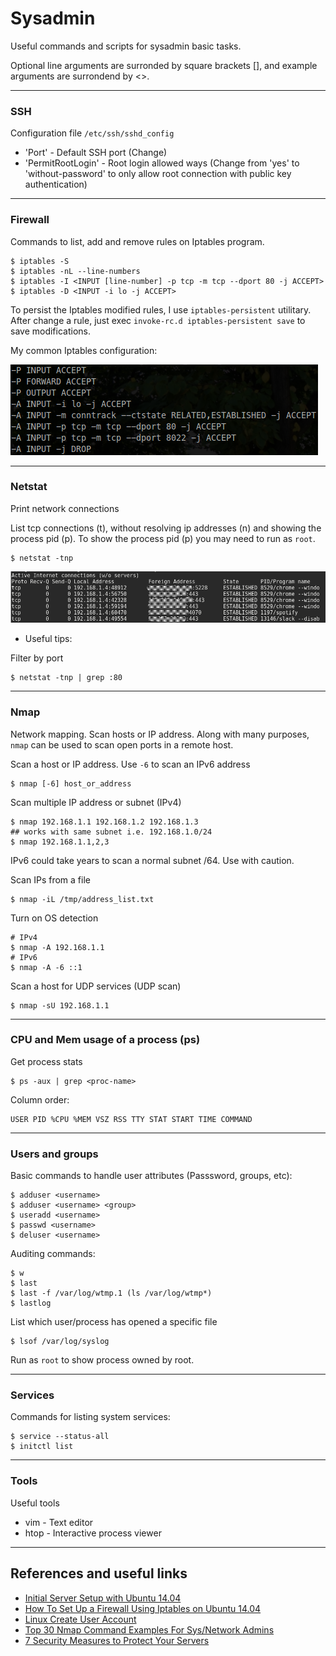 # Sysadmin
Useful commands and scripts for sysadmin basic tasks.

Optional line arguments are surronded by square brackets [], and example arguments are surrondend by <>.

---

### SSH
Configuration file `/etc/ssh/sshd_config`

* 'Port' - Default SSH port (Change)
* 'PermitRootLogin' - Root login allowed ways (Change from 'yes' to 'without-password' to only allow root connection with public key authentication)

---

### Firewall
Commands to list, add and remove rules on Iptables program.

```
$ iptables -S
$ iptables -nL --line-numbers
$ iptables -I <INPUT [line-number] -p tcp -m tcp --dport 80 -j ACCEPT>
$ iptables -D <INPUT -i lo -j ACCEPT>
```

To persist the Iptables modified rules, I use `iptables-persistent` utilitary. After change a rule, just exec `invoke-rc.d iptables-persistent save` to save modifications.

My common Iptables configuration:

![Iptables](assets/iptables.png)

---

### Netstat
Print network connections

List tcp connections (t), without resolving ip addresses (n) and showing the process pid (p). To show the process pid (p) you may need to run as `root`.
```
$ netstat -tnp
```

![Netstat](assets/netstat.png)

* Useful tips:

Filter by port
```
$ netstat -tnp | grep :80
```

---

### Nmap
Network mapping. Scan hosts or IP address. Along with many purposes, `nmap` can be used to scan open ports in a remote host.

Scan a host or IP address. Use `-6` to scan an IPv6 address
```
$ nmap [-6] host_or_address
```

Scan multiple IP address or subnet (IPv4)
```
$ nmap 192.168.1.1 192.168.1.2 192.168.1.3
## works with same subnet i.e. 192.168.1.0/24
$ nmap 192.168.1.1,2,3
```
IPv6 could take years to scan a normal subnet /64. Use with caution.

Scan IPs from a file
```
$ nmap -iL /tmp/address_list.txt
```

Turn on OS detection
```
# IPv4
$ nmap -A 192.168.1.1
# IPv6
$ nmap -A -6 ::1
```

Scan a host for UDP services (UDP scan)
```
$ nmap -sU 192.168.1.1
```

---

### CPU and Mem usage of a process (ps)
Get process stats

```
$ ps -aux | grep <proc-name>
```

Column order:
```
USER PID %CPU %MEM VSZ RSS TTY STAT START TIME COMMAND
```

---

### Users and groups
Basic commands to handle user attributes (Passsword, groups, etc):

```
$ adduser <username>
$ adduser <username> <group>
$ useradd <username>
$ passwd <username>
$ deluser <username>
```

Auditing commands:
```
$ w
$ last
$ last -f /var/log/wtmp.1 (ls /var/log/wtmp*)
$ lastlog
```

List which user/process has opened a specific file

```
$ lsof /var/log/syslog
```

Run as `root` to show process owned by root.

---

### Services
Commands for listing system services:

```
$ service --status-all
$ initctl list
```

---

### Tools
Useful tools

* vim - Text editor
* htop - Interactive process viewer

---

## References and useful links
* [Initial Server Setup with Ubuntu 14.04](https://www.digitalocean.com/community/tutorials/initial-server-setup-with-ubuntu-14-04)
* [How To Set Up a Firewall Using Iptables on Ubuntu 14.04](https://www.digitalocean.com/community/tutorials/how-to-set-up-a-firewall-using-iptables-on-ubuntu-14-04)
* [Linux Create User Account](http://www.cyberciti.biz/faq/howto-add-new-linux-user-account/)
* [Top 30 Nmap Command Examples For Sys/Network Admins](http://www.cyberciti.biz/networking/nmap-command-examples-tutorials/)
* [7 Security Measures to Protect Your Servers](https://www.digitalocean.com/community/tutorials/7-security-measures-to-protect-your-servers)
